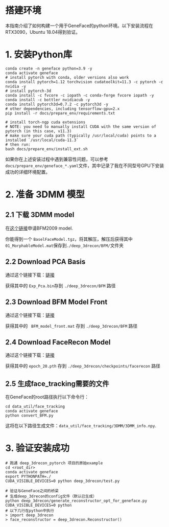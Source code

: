 # 搭建环境
本指南介绍了如何构建一个用于GeneFace的python环境。以下安装流程在RTX3090，Ubuntu 18.04得到验证。

# 1. 安装Python库

```
conda create -n geneface python=3.9 -y
conda activate geneface
# install pytorch with conda, older versions also work
conda install pytorch=1.12 torchvision cudatoolkit=11.3 -c pytorch -c nvidia -y
# install pytorch-3d
conda install -c fvcore -c iopath -c conda-forge fvcore iopath -y
conda install -c bottler nvidiacub -y
conda install pytorch3d=0.7.2 -c pytorch3d -y
# other dependencies, including tensorflow-gpu=2.x
pip install -r docs/prepare_env/requirements.txt 

# install torch-ngp cuda extensions
# NOTE: you need to manually install CUDA with the same version of pytorch (in this case, v11.3)
# make sure your cuda path (typically /usr/local/cuda) points to a installed `/usr/local/cuda-11.3`
# then run:
bash docs/prepare_env/install_ext.sh 
```

如果你在上述安装过程中遇到兼容性问题，可以参考`docs/prepare_env/geneface_*.yaml`文件，其中记录了我在不同型号GPU下安装成功的详细环境配置。

# 2. 准备 3DMM 模型

## 2.1 下载 3DMM model

在[这个链接](https://faces.dmi.unibas.ch/bfm/index.php?nav=1-2&id=downloads)申请BFM2009 model.

你能得到一个 `BaselFaceModel.tgz`，将其解压，解压后获得其中 `01_MorphableModel.mat`保存到`./deep_3drecon/BFM/`文件夹

## 2.2 Download PCA Basis

通过这个链接下载：[链接](https://drive.google.com/drive/folders/1iTopSpZucEmjWiWZIErLYiMBlZYwzil2?usp=share_link)

获得其中的 `Exp_Pca.bin`存到 `./deep_3drecon/BFM` 路径

## 2.3 Download BFM Model Front

通过这个链接下载：[链接](https://drive.google.com/drive/folders/1YCxXKJFfo1w01PzayhnxWSZZK5k7spSH?usp=share_link)

获得其中的 ` BFM_model_front.mat` 存到 `./deep_3drecon/BFM` 路径

## 2.4 Download FaceRecon Model

通过这个链接下载：[链接](https://drive.google.com/drive/folders/18VRcygXYOKPYvJWsl9lrF0J9PoFPk77y?usp=sharing)

获得其中的 `epoch_20.pth` 存到 `./deep_3drecon/checkpoints/facerecon` 路径

## 2.5 生成face_tracking需要的文件
在GeneFace的root路径执行以下命令行：

```
cd data_util/face_tracking
conda activate geneface
python convert_BFM.py
```
这将在以下路径生成文件：`data_util/face_tracking/3DMM/3DMM_info.npy`.


# 3. 验证安装成功

```
# 跑通 deep_3drecon_pytorch 项目的原始example
cd <root_dir>
conda activate geneface
export PYTHONPATH=./
CUDA_VISIBLE_DEVICES=0 python deep_3drecon/test.py 

# 验证与GeneFace之间的桥梁
# 生成deep_3drecon的config文件（默认已生成）
python deep_3drecon/generate_reconstructor_opt_for_geneface.py 
CUDA_VISIBLE_DEVICES=0 python
# 以下几行在python中执行
> import deep_3drecon
> face_reconstructor = deep_3drecon.Reconstructor()
```



